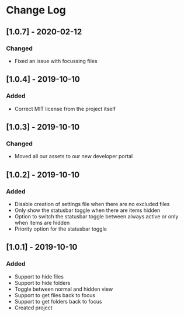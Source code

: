 # Change Log

## [1.0.7] - 2020-02-12

### Changed

- Fixed an issue with focussing files

## [1.0.4] - 2019-10-10

### Added

- Correct MIT license from the project itself

## [1.0.3] - 2019-10-10

### Changed

- Moved all our assets to our new developer portal

## [1.0.2] - 2019-10-10

### Added

- Disable creation of settings file when there are no excluded files
- Only show the statusbar toggle when there are items hidden
- Option to switch the statusbar toggle between always active or only when items are hidden
- Priority option for the statusbar toggle

## [1.0.1] - 2019-10-10

### Added

- Support to hide files
- Support to hide folders
- Toggle between normal and hidden view
- Support to get files back to focus
- Support to get folders back to focus
- Created project